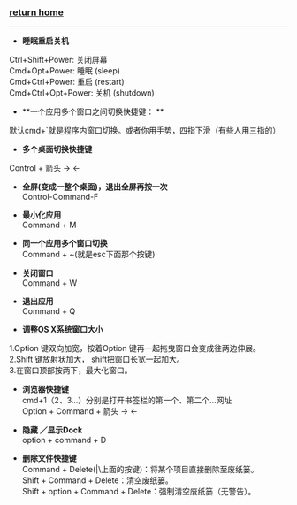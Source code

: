 ###  [**return home**](https://bitbucket.org/yulilong/my_wiki/wiki/Home)     
-----------------------------------------------------------------------------------------

* **睡眠重启关机**       

Ctrl+Shift+Power: 关闭屏幕      
Cmd+Opt+Power: 睡眠 (sleep)     
Cmd+Ctrl+Power: 重启 (restart)     
Cmd+Ctrl+Opt+Power: 关机 (shutdown)

* **一个应用多个窗口之间切换快捷键： **  

默认cmd+`就是程序内窗口切换。或者你用手势，四指下滑（有些人用三指的）     

* **多个桌面切换快捷键**    

Control + 箭头 → ←       

* **全屏(变成一整个桌面)，退出全屏再按一次**    
Control-Command-F   

* **最小化应用**    
Command + M

* **同一个应用多个窗口切换**   
Command + ~(就是esc下面那个按键)     

* **关闭窗口**   
Command + W   

* **退出应用**   
Command + Q      

* **调整OS X系统窗口大小**   

1.Option 键双向加宽，按着Option 键再一起拖曳窗口会变成往两边伸展。    
2.Shift 键放射状加大， shift把窗口长宽一起加大。    
3.在窗口顶部按两下，最大化窗口。    

* **浏览器快捷键**   
cmd+1（2、3...）分别是打开书签栏的第一个、第二个...网址     
Option + Command + 箭头 → ←       

* **隐藏 ／显示Dock**   
option + command + D       

* **删除文件快捷键**  
Command + Delete(|\上面的按键)：将某个项目直接删除至废纸篓。     
Shift + Command + Delete：清空废纸篓。    
Shift + option + Command + Delete：强制清空废纸篓（无警告）。